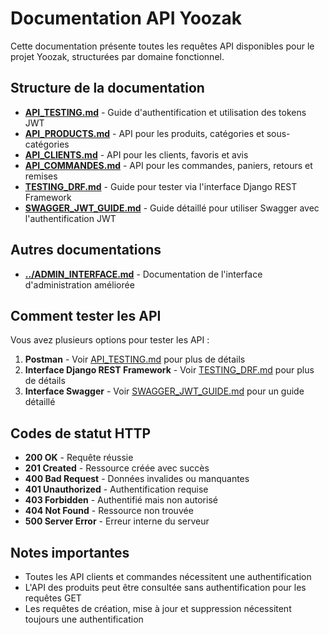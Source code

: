 # Documentation API Yoozak

Cette documentation présente toutes les requêtes API disponibles pour le projet Yoozak, structurées par domaine fonctionnel.

## Structure de la documentation

- [**API_TESTING.md**](./API_TESTING.md) - Guide d'authentification et utilisation des tokens JWT
- [**API_PRODUCTS.md**](./API_PRODUCTS.md) - API pour les produits, catégories et sous-catégories
- [**API_CLIENTS.md**](./API_CLIENTS.md) - API pour les clients, favoris et avis
- [**API_COMMANDES.md**](./API_COMMANDES.md) - API pour les commandes, paniers, retours et remises
- [**TESTING_DRF.md**](./TESTING_DRF.md) - Guide pour tester via l'interface Django REST Framework
- [**SWAGGER_JWT_GUIDE.md**](./SWAGGER_JWT_GUIDE.md) - Guide détaillé pour utiliser Swagger avec l'authentification JWT

## Autres documentations

- [**../ADMIN_INTERFACE.md**](../ADMIN_INTERFACE.md) - Documentation de l'interface d'administration améliorée

## Comment tester les API

Vous avez plusieurs options pour tester les API :

1. **Postman** - Voir [API_TESTING.md](./API_TESTING.md) pour plus de détails
2. **Interface Django REST Framework** - Voir [TESTING_DRF.md](./TESTING_DRF.md) pour plus de détails
3. **Interface Swagger** - Voir [SWAGGER_JWT_GUIDE.md](./SWAGGER_JWT_GUIDE.md) pour un guide détaillé

## Codes de statut HTTP

- **200 OK** - Requête réussie
- **201 Created** - Ressource créée avec succès
- **400 Bad Request** - Données invalides ou manquantes
- **401 Unauthorized** - Authentification requise
- **403 Forbidden** - Authentifié mais non autorisé
- **404 Not Found** - Ressource non trouvée
- **500 Server Error** - Erreur interne du serveur

## Notes importantes

- Toutes les API clients et commandes nécessitent une authentification
- L'API des produits peut être consultée sans authentification pour les requêtes GET
- Les requêtes de création, mise à jour et suppression nécessitent toujours une authentification 